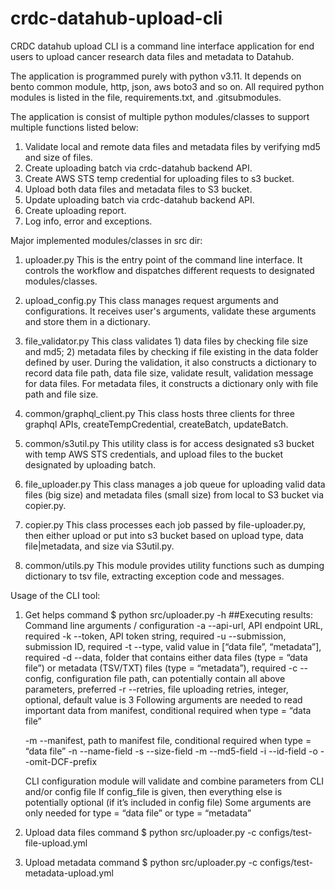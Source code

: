 # crdc-datahub-upload-cli

CRDC datahub upload CLI is a command line interface application for end users to upload cancer research data files and metadata to Datahub.

The application is programmed purely with python v3.11.  It depends on bento common module, http, json, aws boto3 and so on. All required python modules is listed in the file, requirements.txt, and .gitsubmodules.

The application is consist of multiple python modules/classes to support multiple functions listed below:

1) Validate local and remote data files and metadata files by verifying md5 and size of files.
2) Create uploading batch via crdc-datahub backend API.
3) Create AWS STS temp credential for uploading files to s3 bucket.
4) Upload both data files and metadata files to S3 bucket.
5) Update uploading batch via crdc-datahub backend API.
6) Create uploading report.
7) Log info, error and exceptions.

Major implemented modules/classes in src dir:

1) uploader.py
    This is the entry point of the command line interface.  It controls the workflow and dispatches different requests to designated modules/classes.

2) upload_config.py
    This class manages request arguments and configurations.  It receives user's arguments, validate these arguments and store them in a dictionary.

3) file_validator.py
    This class validates 1) data files by checking file size and md5; 2) metadata files by checking if file existing in the data folder defined by user.
    During the validation, it also constructs a dictionary to record data file path, data file size, validate result, validation message for data files.  For metadata files, it constructs a dictionary only with file path and file size.

4) common/graphql_client.py
    This class hosts three clients for three graphql APIs, createTempCredential, createBatch, updateBatch.

5) common/s3util.py
    This utility class is for access designated s3 bucket with temp AWS STS credentials, and upload files to the bucket designated by uploading batch.

6) file_uploader.py
    This class manages a job queue for uploading valid data files (big size) and metadata files (small size) from local to S3 bucket via copier.py.

7) copier.py
    This class processes each job passed by file-uploader.py, then either upload or put into s3 bucket based on upload type, data file|metadata, and size via S3util.py.

8) common/utils.py
    This module provides utility functions such as dumping dictionary to tsv file, extracting exception code and messages.

Usage of the CLI tool:

1) Get helps command
    $ python src/uploader.py -h
    ##Executing results:
    Command line arguments / configuration
    -a --api-url, API endpoint URL, required
    -k --token, API token string, required
    -u --submission, submission ID, required
    -t --type, valid value in [“data file”, “metadata”], required
    -d --data, folder that contains either data files (type = “data file”) or metadata (TSV/TXT) files (type = “metadata”), required
    -c --config, configuration file path, can potentially contain all above parameters, preferred
    -r --retries, file uploading retries, integer, optional, default value is 3
    Following arguments are needed to read important data from manifest, conditional required when type = “data file”

    -m --manifest, path to manifest file, conditional required when type = “data file”
    -n --name-field
    -s --size-field
    -m --md5-field
    -i --id-field
    -o --omit-DCF-prefix

    CLI configuration module will validate and combine parameters from CLI and/or config file
    If config_file is given, then everything else is potentially optional (if it’s included in config file)
    Some arguments are only needed for type = “data file” or type = “metadata”

2) Upload data files command
    $ python src/uploader.py -c configs/test-file-upload.yml

3) Upload metadata command
    $ python src/uploader.py -c configs/test-metadata-upload.yml

